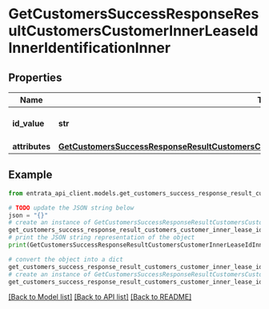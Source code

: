 # GetCustomersSuccessResponseResultCustomersCustomerInnerLeaseIdInnerIdentificationInner


## Properties

Name | Type | Description | Notes
------------ | ------------- | ------------- | -------------
**id_value** | **str** | The ID value for the lease | 
**attributes** | [**GetCustomersSuccessResponseResultCustomersCustomerInnerLeaseIdInnerIdentificationInnerAttributes**](GetCustomersSuccessResponseResultCustomersCustomerInnerLeaseIdInnerIdentificationInnerAttributes.md) |  | 

## Example

```python
from entrata_api_client.models.get_customers_success_response_result_customers_customer_inner_lease_id_inner_identification_inner import GetCustomersSuccessResponseResultCustomersCustomerInnerLeaseIdInnerIdentificationInner

# TODO update the JSON string below
json = "{}"
# create an instance of GetCustomersSuccessResponseResultCustomersCustomerInnerLeaseIdInnerIdentificationInner from a JSON string
get_customers_success_response_result_customers_customer_inner_lease_id_inner_identification_inner_instance = GetCustomersSuccessResponseResultCustomersCustomerInnerLeaseIdInnerIdentificationInner.from_json(json)
# print the JSON string representation of the object
print(GetCustomersSuccessResponseResultCustomersCustomerInnerLeaseIdInnerIdentificationInner.to_json())

# convert the object into a dict
get_customers_success_response_result_customers_customer_inner_lease_id_inner_identification_inner_dict = get_customers_success_response_result_customers_customer_inner_lease_id_inner_identification_inner_instance.to_dict()
# create an instance of GetCustomersSuccessResponseResultCustomersCustomerInnerLeaseIdInnerIdentificationInner from a dict
get_customers_success_response_result_customers_customer_inner_lease_id_inner_identification_inner_from_dict = GetCustomersSuccessResponseResultCustomersCustomerInnerLeaseIdInnerIdentificationInner.from_dict(get_customers_success_response_result_customers_customer_inner_lease_id_inner_identification_inner_dict)
```
[[Back to Model list]](../README.md#documentation-for-models) [[Back to API list]](../README.md#documentation-for-api-endpoints) [[Back to README]](../README.md)


